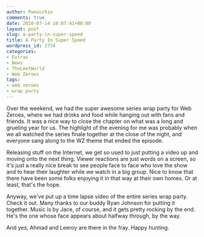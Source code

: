 ```yaml
---
author: Pwnocchio
comments: true
date: 2010-07-14 16:07:41+00:00
layout: post
slug: a-party-in-super-speed
title: A Party In Super Speed
wordpress_id: 2774
categories:
- Extras
- News
- TheLeetWorld
- Web Zeroes
tags:
- web zeroes
- wrap party
---
```


Over the weekend, we had the super awesome series wrap party for Web Zeroes, where we had drinks and food while hanging out with fans and friends. It was a nice way to close the chapter on what was a long and grueling year for us. The highlight of the evening for me was probably when we all watched the series finale together at the close of the night, and everyone sang along to the WZ theme that ended the episode. 

Releasing stuff on the Internet, we get so used to just putting a video up and moving onto the next thing. Viewer reactions are just words on a screen, so it's just a really nice break to see people face to face who love the show and to hear their laughter while we watch in a big group. Nice to know that there have been some folks enjoying it in that way at their own homes. Or at least, that's the hope.

Anyway, we've put up a time lapse video of the entire series wrap party. Check it out. Many thanks to our buddy Ryan Johnson for putting it together. Music is by Jace, of course, and it gets pretty rocking by the end. He's the one whose face appears about halfway through, by the way.



And yes, Ahmad and Leeroy are there in the fray. Happy hunting.
